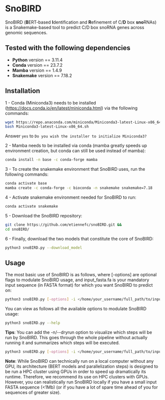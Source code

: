 # SnoBIRD
SnoBIRD (**B**ERT-based **I**dentification and **R**efinement of C/**D** box **sno**RNAs) is a Snakemake-based tool to predict C/D box snoRNA genes across genomic sequences. 

## Tested with the following dependencies

- **Python** version == 3.11.4<br>
- **Conda** version == 23.7.2<br>
- **Mamba** version == 1.4.9<br>
- **Snakemake** version == 7.18.2<br>

## Installation
1 - Conda (Miniconda3) needs to be installed (https://docs.conda.io/en/latest/miniconda.html) via the following commands:
```bash
wget https://repo.anaconda.com/miniconda/Miniconda3-latest-Linux-x86_64.sh
bash Miniconda3-latest-Linux-x86_64.sh
```
Answer `yes` to `Do you wish the installer to initialize Miniconda3?`

2 - Mamba needs to be installed via conda (mamba greatly speeds up environment creation, but conda can still be used instead of mamba):
```bash
conda install -n base -c conda-forge mamba
```

3 - To create the snakemake environment that SnoBIRD uses, run the following commands:

```bash
conda activate base
mamba create -c conda-forge -c bioconda -n snakemake snakemake=7.18
```

4 - Activate snakemake environment needed for SnoBIRD to run:
```bash
conda activate snakemake
```

5 - Download the SnoBIRD repository:
```bash
git clone https://github.com/etiennefc/snoBIRD.git &&
cd snoBIRD/
```

6 - Finally, download the two models that constitute the core of SnoBIRD:
```bash
python3 snoBIRD.py --download_model
```

## Usage
The most basic use of SnoBIRD is as follows, where [-options] are optional flags to modulate SnoBIRD usage, and input_fasta.fa is your mandatory input sequence (in FASTA format) for which you want SnoBIRD to predict on:
```bash
python3 snoBIRD.py [-options] -i </home/your_username/full_path/to/input_fasta.fa>
```

You can view as follows all the available options to modulate SnoBIRD usage:
```bash
python3 snoBIRD.py --help
```

**Tips**: You can add the -n/--dryrun option to visualize which steps will be run
by SnoBIRD. This goes through the whole pipeline without actually running it and 
summarizes which steps will be executed. 
```bash
python3 snoBIRD.py [-options] -i </home/your_username/full_path/to/input_fasta.fa> -n
```

**Note**: 
While SnoBIRD can technically run on a local computer without any GPU, its architecture (BERT models and parallelization steps) is designed to be run a HPC cluster using GPUs in order to speed up dramatically its runtime. Therefore, we recommend its use on HPC clusters with GPUs. However, you can realistically run SnoBIRD locally if you have a small input FASTA sequence (<1Mb) (or if you have a lot of spare time ahead of you for sequences of greater size).





